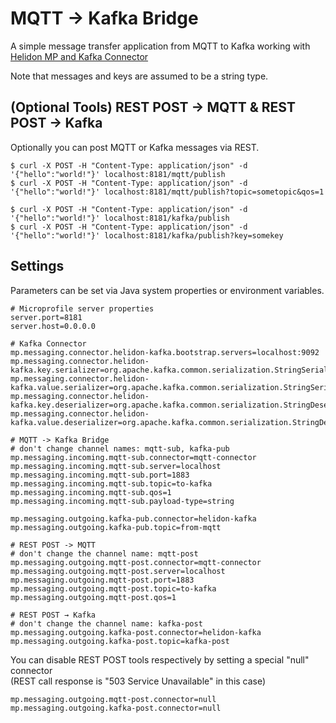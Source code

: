 # MQTT -> Kafka Bridge

A simple message transfer application from MQTT to Kafka working with [Helidon MP and Kafka Connector](https://helidon.io/docs/v2/#/mp/reactivemessaging/04_kafka)  

Note that messages and keys are assumed to be a string type.

## (Optional Tools) REST POST -> MQTT & REST POST -> Kafka

Optionally you can post MQTT or Kafka messages via REST.

```
$ curl -X POST -H "Content-Type: application/json" -d '{"hello":"world!"}' localhost:8181/mqtt/publish
$ curl -X POST -H "Content-Type: application/json" -d '{"hello":"world!"}' localhost:8181/mqtt/publish?topic=sometopic&qos=1
```

```
$ curl -X POST -H "Content-Type: application/json" -d '{"hello":"world!"}' localhost:8181/kafka/publish
$ curl -X POST -H "Content-Type: application/json" -d '{"hello":"world!"}' localhost:8181/kafka/publish?key=somekey
```

## Settings

Parameters can be set via Java system properties or environment variables.

```
# Microprofile server properties
server.port=8181
server.host=0.0.0.0

# Kafka Connector
mp.messaging.connector.helidon-kafka.bootstrap.servers=localhost:9092
mp.messaging.connector.helidon-kafka.key.serializer=org.apache.kafka.common.serialization.StringSerializer
mp.messaging.connector.helidon-kafka.value.serializer=org.apache.kafka.common.serialization.StringSerializer
mp.messaging.connector.helidon-kafka.key.deserializer=org.apache.kafka.common.serialization.StringDeserializer
mp.messaging.connector.helidon-kafka.value.deserializer=org.apache.kafka.common.serialization.StringDeserializer

# MQTT -> Kafka Bridge
# don't change channel names: mqtt-sub, kafka-pub
mp.messaging.incoming.mqtt-sub.connector=mqtt-connector
mp.messaging.incoming.mqtt-sub.server=localhost
mp.messaging.incoming.mqtt-sub.port=1883
mp.messaging.incoming.mqtt-sub.topic=to-kafka
mp.messaging.incoming.mqtt-sub.qos=1
mp.messaging.incoming.mqtt-sub.payload-type=string

mp.messaging.outgoing.kafka-pub.connector=helidon-kafka
mp.messaging.outgoing.kafka-pub.topic=from-mqtt

# REST POST -> MQTT
# don't change the channel name: mqtt-post
mp.messaging.outgoing.mqtt-post.connector=mqtt-connector
mp.messaging.outgoing.mqtt-post.server=localhost
mp.messaging.outgoing.mqtt-post.port=1883
mp.messaging.outgoing.mqtt-post.topic=to-kafka
mp.messaging.outgoing.mqtt-post.qos=1

# REST POST → Kafka
# don't change the channel name: kafka-post
mp.messaging.outgoing.kafka-post.connector=helidon-kafka
mp.messaging.outgoing.kafka-post.topic=kafka-post
```

You can disable REST POST tools respectively by setting a special "null" connector  
(REST call response is "503 Service Unavailable" in this case)

```
mp.messaging.outgoing.mqtt-post.connector=null
mp.messaging.outgoing.kafka-post.connector=null
```

